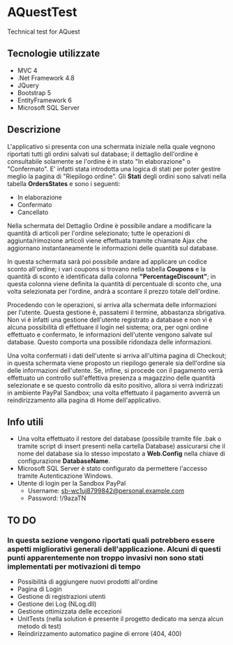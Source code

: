 # AQuestTest
Technical test for AQuest

## Tecnologie utilizzate
- MVC 4
- .Net Framework 4.8
- JQuery
- Bootstrap 5
- EntityFramework 6
- Microsoft SQL Server

## Descrizione
L'applicativo si presenta con una schermata iniziale nella quale vegnono riportati tutti gli ordini salvati sul database; il dettaglio dell'ordine è consultabile solamente se l'ordine è in stato "In elaborazione" o "Confermato". 
E' infatti stata introdotta una logica di stati per poter gestire meglio la pagina di "Riepilogo ordine".
Gli **Stati** degli ordini sono salvati nella tabella **OrdersStates** e sono i seguenti:
- In elaborazione
- Confermato
- Cancellato

Nella schermata del Dettaglio Ordine è possibile andare a modificare la quantità di articoli per l'ordine selezionato; tutte le operazioni di aggiunta/rimozione articoli viene effettuata tramite chiamate Ajax che aggiornano instantaneamente le informazioni delle quantità sul database. 

In questa schermata sarà poi possibile andare ad applicare un codice sconto all'ordine; i vari coupons si trovano nella tabella **Coupons** e la quantità di sconto è identificata dalla colonna **"PercentageDiscount"**; in questa colonna viene definita la quantità di percentuale di sconto che, una volta selezionata per l'ordine, andrà a scontare il prezzo totale dell'ordine.

Procedendo con le operazioni, si arriva alla schermata delle informazioni per l'utente. Questa gestione è, passatemi il termine, abbastanza sbrigativa. Non vi è infatti una gestione dell'utente registrato a database e non vi è alcuna possibilità di effettuare il login nel sistema; ora, per ogni ordine effettuato e confermato, le informazioni dell'utente vengono salvate sul database. Questo comporta una possibile ridondaza delle informazioni.

Una volta confermati i dati dell'utente si arriva all'ultima pagina di Checkout; in questa schermata viene proposto un riepilogo generale sia dell'ordine sia delle informazioni dell'utente. Se, infine, si procede con il pagamento verrà effettuato un controllo sull'effettiva presenza a magazzino delle quantità selezionate e se questo controllo dà esito positivo, allora si verrà indirizzati in ambiente PayPal Sandbox; una volta effettuato il pagamento avverrà un reindirizzamento alla pagina di Home dell'applicativo.

## Info utili
- Una volta effettuato il restore del database (possibile tramite file .bak o tramite script di insert presenti nella cartella Database) assicurarsi che il nome del database sia lo stesso impostato a **Web.Config** nella chiave di configurazione **DatabaseName**.
- Microsoft SQL Server è stato configurato da permettere l'accesso tramite Autenticazione Windows.
- Utente di login per la Sandbox PayPal
    - Username: sb-wc1uj8799842@personal.example.com
    - Password: !/9azaTN

## TO DO
### In questa sezione vengono riportati quali potrebbero essere aspetti migliorativi generali dell'applicazione. Alcuni di questi punti apparentemente non troppo invasivi non sono stati implementati per motivazioni di tempo
- Possibilità di aggiungere nuovi prodotti all'ordine
- Pagina di Login
- Gestione di registrazioni utenti
- Gestione dei Log (NLog.dll)
- Gestione ottimizzata delle eccezioni
- UnitTests (nella solution è presente il progetto dedicato ma senza alcun metodo di test)
- Reindirizzamento automatico pagine di errore (404, 400) 
